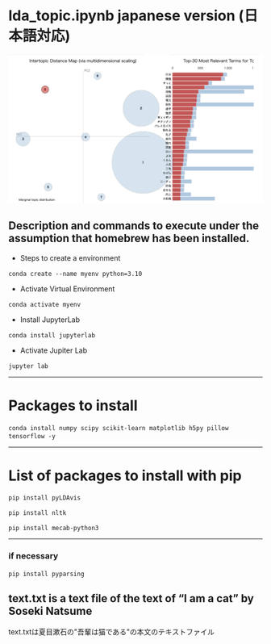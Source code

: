 # lda_topic.ipynb japanese version (日本語対応)
![lda_image](./images/lda_example.png)
## Description and commands to execute under the assumption that homebrew has been installed.
- Steps to create a environment
```
conda create --name myenv python=3.10
```
- Activate Virtual Environment
```
conda activate myenv
```
- Install JupyterLab
```
conda install jupyterlab
```
- Activate Jupiter Lab
```
jupyter lab
```
---
# Packages to install
```
conda install numpy scipy scikit-learn matplotlib h5py pillow tensorflow -y
```
---
# List of packages to install with pip
```
pip install pyLDAvis
```
```
pip install nltk
```
```
pip install mecab-python3
```
---
### if necessary
```
pip install pyparsing
```
text.txt is a text file of the text of “I am a cat” by Soseki Natsume
---
text.txtは夏目漱石の"吾輩は猫である"の本文のテキストファイル
